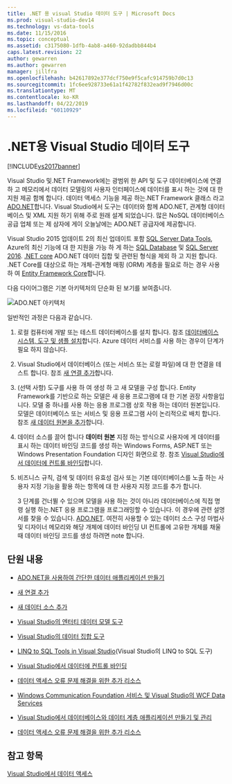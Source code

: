 ```yaml
---
title: .NET 용 visual Studio 데이터 도구 | Microsoft Docs
ms.prod: visual-studio-dev14
ms.technology: vs-data-tools
ms.date: 11/15/2016
ms.topic: conceptual
ms.assetid: c3175080-1dfb-4ab8-a460-92dadbb844b4
caps.latest.revision: 22
author: gewarren
ms.author: gewarren
manager: jillfra
ms.openlocfilehash: b42617892e377dcf750e9f5cafc914759b7d0c13
ms.sourcegitcommit: 1fc6ee928733e61a1f42782f832ead9f7946d00c
ms.translationtype: MT
ms.contentlocale: ko-KR
ms.lasthandoff: 04/22/2019
ms.locfileid: "60110929"
---
```

# <a name="visual-studio-data-tools-for-net"></a>.NET용 Visual Studio 데이터 도구
[!INCLUDE[vs2017banner](../includes/vs2017banner.md)]

Visual Studio 및.NET Framework에는 광범위 한 API 및 도구 데이터베이스에 연결 하 고 메모리에서 데이터 모델링의 사용자 인터페이스에 데이터를 표시 하는 것에 대 한 지원 제공 함께 합니다.  데이터 액세스 기능을 제공 하는.NET Framework 클래스 라고 [ADO.NET](https://msdn.microsoft.com/library/e80y5yhx\(v=vs.110\).aspx)합니다. Visual Studio에서 도구는 데이터와 함께 ADO.NET, 관계형 데이터베이스 및 XML 지원 하기 위해 주로 원래 설계 되었습니다. 많은 NoSQL 데이터베이스 공급 업체 또는 제 삼자에 게이 오늘날에는 ADO.NET 공급자에 제공합니다.  
  
 Visual Studio 2015 업데이트 2의 최신 업데이트 포함 [SQL Server Data Tools](https://msdn.microsoft.com/library/hh272686\(v=vs.103\).aspx), Azure의 최신 기능에 대 한 지원을 가능 하 게 하는 [SQL Database](https://azure.microsoft.com/services/sql-database/) 및 [SQL Server 2016](https://www.microsoft.com/sql-server/sql-server-2016). [.NET core](https://www.dotnetfoundation.org/projects?searchquery=dotnet+core&type=project) ADO.NET 데이터 집합 및 관련된 형식을 제외 하 고 지원 합니다. .NET Core를 대상으로 하는 개체-관계형 매핑 (ORM) 계층을 필요로 하는 경우 사용 하 여 [Entity Framework Core](https://msdn.microsoft.com/data/ef.aspx)합니다.  
  
 다음 다이어그램은 기본 아키텍처의 단순화 된 보기를 보여줍니다.  
  
 ![ADO.NET 아키텍처](../data-tools/media/raddata-ado-net-architecture-diagram.png "raddata ADO.NET 아키텍처 다이어그램")  
  
 일반적인 과정은 다음과 같습니다.  
  
1. 로컬 컴퓨터에 개발 또는 테스트 데이터베이스를 설치 합니다. 참조 [데이터베이스 시스템, 도구 및 샘플 설치](../data-tools/installing-database-systems-tools-and-samples.md)합니다. Azure 데이터 서비스를 사용 하는 경우이 단계가 필요 하지 않습니다.  
  
2. Visual Studio에서 데이터베이스 (또는 서비스 또는 로컬 파일)에 대 한 연결을 테스트 합니다. 참조 [새 연결 추가](../data-tools/add-new-connections.md)합니다.  
  
3. (선택 사항) 도구를 사용 하 여 생성 하 고 새 모델을 구성 합니다. Entity Framework를 기반으로 하는 모델은 새 응용 프로그램에 대 한 기본 권장 사항을입니다. 모델 중 하나를 사용 하는 응용 프로그램 상호 작용 하는 데이터 원본입니다. 모델은 데이터베이스 또는 서비스 및 응용 프로그램 사이 논리적으로 배치 합니다.  참조 [새 데이터 원본을 추가](../data-tools/add-new-data-sources.md)합니다.  
  
4. 데이터 소스를 끌어 합니다 **데이터 원본** 지정 하는 방식으로 사용자에 게 데이터를 표시 하는 데이터 바인딩 코드를 생성 하는 Windows Forms, ASP.NET 또는 Windows Presentation Foundation 디자인 화면으로 창. 참조 [Visual Studio에서 데이터에 컨트롤 바인딩](../data-tools/bind-controls-to-data-in-visual-studio.md)합니다.  
  
5. 비즈니스 규칙, 검색 및 데이터 유효성 검사 또는 기본 데이터베이스를 노출 하는 사용자 지정 기능을 활용 하는 항목에 대 한 사용자 지정 코드를 추가 합니다.  
  
   3 단계를 건너뛸 수 있으며 모델을 사용 하는 것이 아니라 데이터베이스에 직접 명령 실행 하는.NET 응용 프로그램을 프로그래밍할 수 있습니다. 이 경우에 관련 설명서를 찾을 수 있습니다. [ADO.NET](https://msdn.microsoft.com/library/e80y5yhx\(v=vs.110\).aspx). 여전히 사용할 수 있는 데이터 소스 구성 마법사 및 디자이너 메모리와 해당 개체에 데이터 바인딩 UI 컨트롤에 고유한 개체를 채울 때 데이터 바인딩 코드를 생성 하려면 note 합니다.  
  
## <a name="in-this-section"></a>단원 내용  
  
- [ADO.NET을 사용하여 간단한 데이터 애플리케이션 만들기](../data-tools/create-a-simple-data-application-by-using-adonet.md)  
  
- [새 연결 추가](../data-tools/add-new-connections.md)  
  
- [새 데이터 소스 추가](../data-tools/add-new-data-sources.md)  
  
- [Visual Studio의 엔터티 데이터 모델 도구](../data-tools/entity-data-model-tools-in-visual-studio.md)  
  
- [Visual Studio의 데이터 집합 도구](../data-tools/dataset-tools-in-visual-studio.md)  
  
- [LINQ to SQL Tools in Visual Studio](../data-tools/linq-to-sql-tools-in-visual-studio2.md)(Visual Studio의 LINQ to SQL 도구)  
  
- [Visual Studio에서 데이터에 컨트롤 바인딩](../data-tools/bind-controls-to-data-in-visual-studio.md)  
  
- [데이터 액세스 오류 문제 해결을 위한 추가 리소스](../data-tools/additional-resources-for-troubleshooting-data-access-errors.md)  
  
- [Windows Communication Foundation 서비스 및 Visual Studio의 WCF Data Services](../data-tools/windows-communication-foundation-services-and-wcf-data-services-in-visual-studio.md)  
  
- [Visual Studio에서 데이터베이스와 데이터 계층 애플리케이션 만들기 및 관리](../data-tools/creating-and-managing-databases-and-data-tier-applications-in-visual-studio.md)  
  
- [데이터 액세스 오류 문제 해결을 위한 추가 리소스](../data-tools/additional-resources-for-troubleshooting-data-access-errors.md)  
  
## <a name="see-also"></a>참고 항목  
 [Visual Studio에서 데이터 액세스](../data-tools/accessing-data-in-visual-studio.md)
